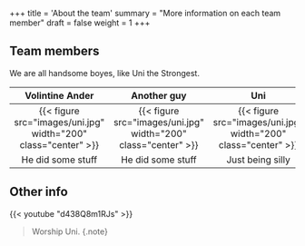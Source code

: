+++
title = 'About the team'
summary = "More information on each team member"
draft = false
weight = 1
+++

## Team members

We are all handsome boyes, like Uni the Strongest.


| Volintine Ander  | Another guy | Uni |
|:-:|:-:|:-:|
| {{< figure src="images/uni.jpg" width="200" class="center" >}} | {{< figure src="images/uni.jpg" width="200" class="center" >}} | {{< figure src="images/uni.jpg" width="200" class="center" >}} |
| He did some stuff | He did some stuff | Just being silly |


## Other info
{{< youtube "d438Q8m1RJs" >}}

> Worship Uni.
{.note}